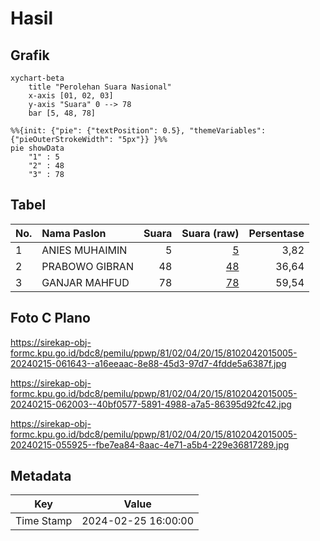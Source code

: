 # Hasil

## Grafik

```mermaid
xychart-beta
    title "Perolehan Suara Nasional"
    x-axis [01, 02, 03]
    y-axis "Suara" 0 --> 78
    bar [5, 48, 78]
```

```mermaid
%%{init: {"pie": {"textPosition": 0.5}, "themeVariables": {"pieOuterStrokeWidth": "5px"}} }%%
pie showData
    "1" : 5
    "2" : 48
    "3" : 78
```

## Tabel

| No. | Nama Paslon    | Suara | Suara (raw) | Persentase |
|:--- |:-------------- | -----:| -----------:| ----------:|
| 1   | ANIES MUHAIMIN | 5     | [5][p-1]    | 3,82       |
| 2   | PRABOWO GIBRAN | 48    | [48][p-2]   | 36,64      |
| 3   | GANJAR MAHFUD  | 78    | [78][p-3]   | 59,54      |


[p-1]: https://github.com/gigit-pemilu/pemilu-2024/blob/main/pilpres/hitung-suara/sub/81-maluku/sub/02-maluku-tenggara/sub/04-kei-besar-selatan/sub/2015-ohoirenan/sub/005-tps/sub/paslon-1.txt
[p-2]: https://github.com/gigit-pemilu/pemilu-2024/blob/main/pilpres/hitung-suara/sub/81-maluku/sub/02-maluku-tenggara/sub/04-kei-besar-selatan/sub/2015-ohoirenan/sub/005-tps/sub/paslon-2.txt
[p-3]: https://github.com/gigit-pemilu/pemilu-2024/blob/main/pilpres/hitung-suara/sub/81-maluku/sub/02-maluku-tenggara/sub/04-kei-besar-selatan/sub/2015-ohoirenan/sub/005-tps/sub/paslon-3.txt

## Foto C Plano

https://sirekap-obj-formc.kpu.go.id/bdc8/pemilu/ppwp/81/02/04/20/15/8102042015005-20240215-061643--a16eeaac-8e88-45d3-97d7-4fdde5a6387f.jpg

https://sirekap-obj-formc.kpu.go.id/bdc8/pemilu/ppwp/81/02/04/20/15/8102042015005-20240215-062003--40bf0577-5891-4988-a7a5-86395d92fc42.jpg

https://sirekap-obj-formc.kpu.go.id/bdc8/pemilu/ppwp/81/02/04/20/15/8102042015005-20240215-055925--fbe7ea84-8aac-4e71-a5b4-229e36817289.jpg


## Metadata

| Key        | Value               |
| ---------- | ------------------- |
| Time Stamp | 2024-02-25 16:00:00 |



